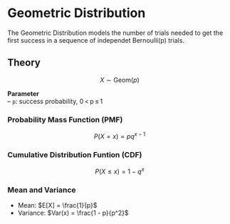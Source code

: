 # Geometric Distribution

The Geometric Distribution models the number of trials needed to get the first success in a sequence of independet Bernoulli(p) trials.

## Theory

$$X \sim \mathrm{Geom}(p)$$

**Parameter**  
– `p`: success probability, 0 < p ≤ 1  


### Probability Mass Function (PMF)

$$P(X = x) = pq^{x-1}$$


### Cumulative Distribution Funtion (CDF)

$$P(X \le x) = 1 - q^x$$

### Mean and Variance

- Mean: $E[X] = \frac{1}{p}$
- Variance: $Var(x) = \frac{1 - p}{p^2}$

